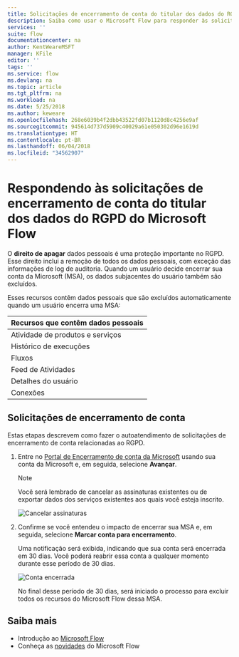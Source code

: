 ```yaml
---
title: Solicitações de encerramento de conta do titular dos dados do RGPD do Microsoft Flow para contas da Microsoft (MSA) | Microsoft Docs
description: Saiba como usar o Microsoft Flow para responder às solicitações de encerramento de conta do titular dos dados do RGPD para contas da Microsoft.
services: ''
suite: flow
documentationcenter: na
author: KentWeareMSFT
manager: KFile
editor: ''
tags: ''
ms.service: flow
ms.devlang: na
ms.topic: article
ms.tgt_pltfrm: na
ms.workload: na
ms.date: 5/25/2018
ms.author: keweare
ms.openlocfilehash: 268e6039b4f2dbb43522fd07b1120d8c4256e9af
ms.sourcegitcommit: 945614d737d5909c40029a61e050302d96e1619d
ms.translationtype: HT
ms.contentlocale: pt-BR
ms.lasthandoff: 06/04/2018
ms.locfileid: "34562907"
---
```

# <a name="responding-to-gdpr-data-subject-account-close-requests-for-microsoft-flow"></a>Respondendo às solicitações de encerramento de conta do titular dos dados do RGPD do Microsoft Flow

O **direito de apagar** dados pessoais é uma proteção importante no RGPD. Esse direito inclui a remoção de todos os dados pessoais, com exceção das informações de log de auditoria. Quando um usuário decide encerrar sua conta da Microsoft (MSA), os dados subjacentes do usuário também são excluídos.

Esses recursos contêm dados pessoais que são excluídos automaticamente quando um usuário encerra uma MSA:

|Recursos que contêm dados pessoais|
|------|
|Atividade de produtos e serviços|
|Histórico de execuções|
|Fluxos|
|Feed de Atividades|
|Detalhes do usuário|
|Conexões|

## <a name="account-close-requests"></a>Solicitações de encerramento de conta

Estas etapas descrevem como fazer o autoatendimento de solicitações de encerramento de conta relacionadas ao RGPD.

1. Entre no [Portal de Encerramento de conta da Microsoft](http://go.microsoft.com/fwlink/?LinkId=523898) usando sua conta da Microsoft e, em seguida, selecione **Avançar**.

    > [!NOTE]
    > Você será lembrado de cancelar as assinaturas existentes ou de exportar dados dos serviços existentes aos quais você esteja inscrito.
    >
    >

    ![Cancelar assinaturas](./media/gdpr-dsr-delete-msa/accountclose.png)

1. Confirme se você entendeu o impacto de encerrar sua MSA e, em seguida, selecione **Marcar conta para encerramento**.

    Uma notificação será exibida, indicando que sua conta será encerrada em 30 dias. Você poderá reabrir essa conta a qualquer momento durante esse período de 30 dias.

    ![Conta encerrada](./media/gdpr-dsr-delete-msa/accountclosed.png)

    No final desse período de 30 dias, será iniciado o processo para excluir todos os recursos do Microsoft Flow dessa MSA.

## <a name="learn-more"></a>Saiba mais

* Introdução ao [Microsoft Flow](getting-started.md)
* Conheça as [novidades](release-notes.md) do Microsoft Flow
